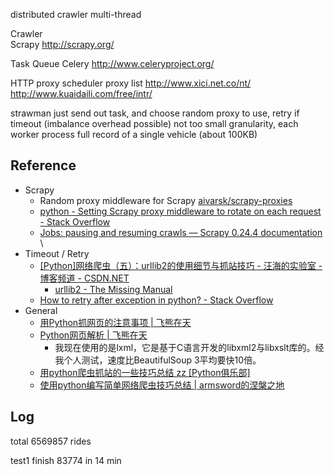 distributed crawler
    multi-thread

Crawler  
    Scrapy http://scrapy.org/ 

Task Queue
    Celery http://www.celeryproject.org/

HTTP proxy scheduler
    proxy list
        http://www.xici.net.co/nt/
        http://www.kuaidaili.com/free/intr/

strawman
    just send out task, and choose random proxy to use, retry if timeout
    (imbalance overhead possible)
    not too small granularity, each worker process full record of a single vehicle
    (about 100KB)
  
Reference
----
* Scrapy
    * Random proxy middleware for Scrapy [aivarsk/scrapy-proxies](https://github.com/aivarsk/scrapy-proxies)
    * [python - Setting Scrapy proxy middleware to rotate on each request - Stack Overflow](http://stackoverflow.com/questions/20792152/setting-scrapy-proxy-middleware-to-rotate-on-each-request)
    * [Jobs: pausing and resuming crawls — Scrapy 0.24.4 documentation](http://doc.scrapy.org/en/latest/topics/jobs.html)
\
* Timeout / Retry
    * [[Python]网络爬虫（五）：urllib2的使用细节与抓站技巧 - 汪海的实验室 - 博客频道 - CSDN.NET](http://blog.csdn.net/pleasecallmewhy/article/details/8925978)
        * [urllib2 - The Missing Manual](http://www.voidspace.org.uk/python/articles/urllib2.shtml#openers-and-handlers)
    * [How to retry after exception in python? - Stack Overflow](http://stackoverflow.com/questions/2083987/how-to-retry-after-exception-in-python)
* General
    * [用Python抓网页的注意事项 | 飞熊在天](http://blog.raphaelzhang.com/2012/03/issues-in-python-crawler/)
    * [Python网页解析 | 飞熊在天](http://blog.raphaelzhang.com/2012/03/python-html-parsing/)
        * 我现在使用的是lxml，它是基于C语言开发的libxml2与libxslt库的。经我个人测试，速度比BeautifulSoup 3平均要快10倍。
    * [用python爬虫抓站的一些技巧总结 zz [Python俱乐部]](http://www.pythonclub.org/python-network-application/observer-spider)
    * [使用python编写简单网络爬虫技巧总结 | armsword的涅槃之地](http://armsword.com/2014/03/31/python-in-crawler.html)

Log
----
total 6569857 rides

test1 finish 83774 in 14 min
